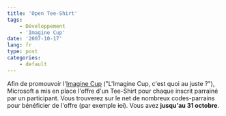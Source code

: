 ```yaml
---
title: 'Open Tee-Shirt'
tags:
    - Développement
    - 'Imagine Cup'
date: '2007-10-17'
lang: fr
type: post
categories:
    - default
---
```


Afin de promouvoir l'[Imagine Cup](http://www.microsoft.com/france/etudiants/vivre-un-challenge/imagine-cup-france/concours-informatique.aspx) ("L'Imagine Cup, c'est quoi au juste&nbsp;?"), Microsoft a mis en place l'offre d'un Tee-Shirt pour chaque inscrit parrainé par un participant. Vous trouverez sur le net de nombreux codes-parrains pour bénéficier de l'offre (par exemple <s title="Ce site n'existe plus">ici</s>). Vous avez **jusqu'au 31 octobre**.